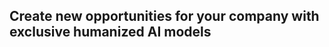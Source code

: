 ## Create new opportunities for your company with exclusive humanized AI models

<!--
**rmasiniexpert/rmasiniexpert** is a ✨ _special_ ✨ repository because its `README.md` (this file) appears on your GitHub profile.

[![rmasiniexpert](https://drive.google.com/file/d/17lJr4oSI0UdbY9cAPQxC2ougYP310ndv/view?usp=sharing)]

Hi. I’m **Rodrigo Masini**, a **senior Data Scientist** with a very rich educational background in Medicine (specialist in Pediatrics),
Mathematics, Physics, Project Manager (six lean sigma) and MBA in business and technology (data
science).
**Focused on leverage data to solve business challenges through machine learning models and other AI
approaches.**

4 years dedicated to create a data analytics culture for all size business, from brainstorm
ideas, development and management of AI projects reaching the deployment of a new efficient, smart and
automated technology into business operations. Also, I'm responsible for creating machine learning models
**that use exclusive personality and human behavior to increase sales and management results of 30% above "traditional" AI models**.

More, an innovative MD with a strong leadership manager with 10+ years of experience focused on
healthcare strategies, clinical research, project management tasks, and data science projects.
Creative, organized, dedicated and compromised with excellence in all project deliverables targeting at
the excellence of the results.


Get in touch with me to leran more how you can make more money, helping people have what they want (**ethically!**)


<a href="https://twitter.com/rodrigo_masini"><img src="https://img.shields.io/twitter/follow/TerryTangYuan?label=Twitter&style=social" alt="Twitter"></a>
	<a href="https://www.linkedin.com/in/rmasiniexpert"><img src="https://img.shields.io/badge/LinkedIn--_.svg?style=social&logo=linkedin" alt="LinkedIn"></a>


